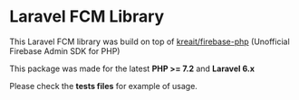# Laravel FCM Library

This Laravel FCM library was build on top of [kreait/firebase-php](https://github.com/kreait/firebase-php) (Unofficial Firebase Admin SDK for PHP) 

This package was made for the latest **PHP >= 7.2** and **Laravel 6.x**

Please check the **tests files** for example of usage.